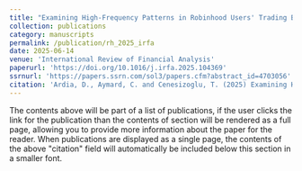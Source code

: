 ```yaml
---
title: "Examining High-Frequency Patterns in Robinhood Users' Trading Behavior"
collection: publications
category: manuscripts
permalink: /publication/rh_2025_irfa
date: 2025-06-14
venue: 'International Review of Financial Analysis'
paperurl: 'https://doi.org/10.1016/j.irfa.2025.104369'
ssrnurl: 'https://papers.ssrn.com/sol3/papers.cfm?abstract_id=4703056'
citation: 'Ardia, D., Aymard, C. and Cenesizoglu, T. (2025) Examining High-Frequency Patterns in Robinhood Users' Trading Behavior, International Review of Financial Analysis, 105, 104369, DOI:10.1016/j.irfa.2025.104369'
---
```

The contents above will be part of a list of publications, if the user clicks the link for the publication than the contents of section will be rendered as a full page, allowing you to provide more information about the paper for the reader. When publications are displayed as a single page, the contents of the above "citation" field will automatically be included below this section in a smaller font.
